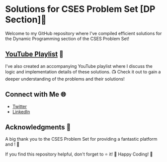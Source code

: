 # Solutions for CSES Problem Set [DP Section]🚀

Welcome to my GitHub repository where I've compiled efficient solutions for the Dynamic Programming section of the CSES Problem Set!

## [YouTube Playlist](https://www.youtube.com/playlist?list=PLcXpkI9A-RZI-xF76L0sZq_u-k_yHz8pd) 🎥
I've also created an accompanying YouTube playlist where I discuss the logic and implementation details of these solutions. 📺 Check it out to gain a deeper understanding of the problems and their solutions!

## Connect with Me 🌐
- [Twitter](https://twitter.com/Priyansh_31Dec)
- [LinkedIn](https://www.linkedin.com/in/priyansh-agarwal/)

## Acknowledgments 🙌
A big thank you to the CSES Problem Set for providing a fantastic platform and ! 🌟

If you find this repository helpful, don't forget to ⭐️ it! 🌟
Happy Coding! 🚀
